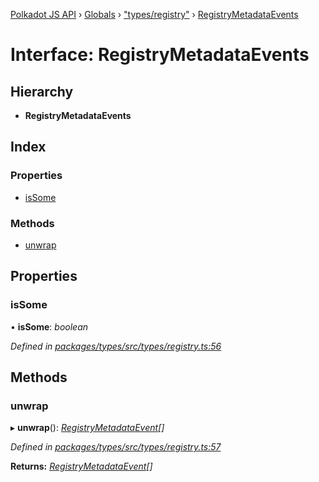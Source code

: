 [Polkadot JS API](../README.md) › [Globals](../globals.md) › ["types/registry"](../modules/_types_registry_.md) › [RegistryMetadataEvents](_types_registry_.registrymetadataevents.md)

# Interface: RegistryMetadataEvents

## Hierarchy

* **RegistryMetadataEvents**

## Index

### Properties

* [isSome](_types_registry_.registrymetadataevents.md#issome)

### Methods

* [unwrap](_types_registry_.registrymetadataevents.md#unwrap)

## Properties

###  isSome

• **isSome**: *boolean*

*Defined in [packages/types/src/types/registry.ts:56](https://github.com/polkadot-js/api/blob/6c5ef6ecd/packages/types/src/types/registry.ts#L56)*

## Methods

###  unwrap

▸ **unwrap**(): *[RegistryMetadataEvent](_types_registry_.registrymetadataevent.md)[]*

*Defined in [packages/types/src/types/registry.ts:57](https://github.com/polkadot-js/api/blob/6c5ef6ecd/packages/types/src/types/registry.ts#L57)*

**Returns:** *[RegistryMetadataEvent](_types_registry_.registrymetadataevent.md)[]*
